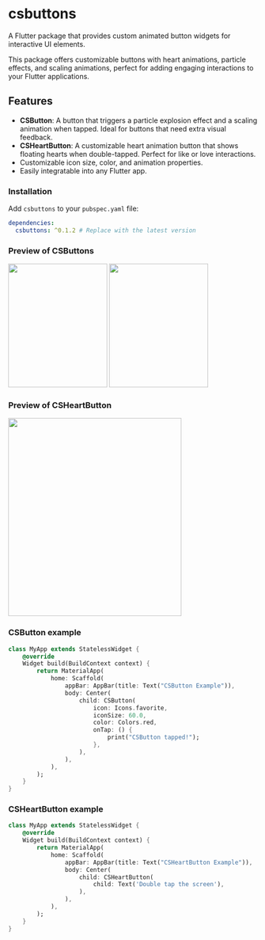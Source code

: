 
# csbuttons

A Flutter package that provides custom animated button widgets for interactive UI elements. 

This package offers customizable buttons with heart animations, particle effects, and scaling animations, perfect for adding engaging interactions to your Flutter applications.

## Features

- **CSButton**: A button that triggers a particle explosion effect and a scaling animation when tapped. Ideal for buttons that need extra visual feedback.
- **CSHeartButton**: A customizable heart animation button that shows floating hearts when double-tapped. Perfect for like or love interactions.
- Customizable icon size, color, and animation properties.
- Easily integratable into any Flutter app.

### Installation

Add `csbuttons` to your `pubspec.yaml` file:

```yaml
dependencies:
  csbuttons: ^0.1.2 # Replace with the latest version
```

### Preview of CSButtons

<img width="200" height="250" alt="" src="https://github.com/user-attachments/assets/615c04a4-cb70-46ed-8ea7-0c7327ddabf0">
<img width="200" height="250" alt="" src="https://github.com/user-attachments/assets/ca38f831-ade6-4bfa-a246-e03f051fb8b4">


### Preview of CSHeartButton

<img width="350" height="400" alt="" src="https://github.com/user-attachments/assets/cdf3be9e-82ab-48b3-818d-068dcaa1691d">


### CSButton example

```dart
class MyApp extends StatelessWidget {
    @override
    Widget build(BuildContext context) {
        return MaterialApp(
            home: Scaffold(
                appBar: AppBar(title: Text("CSButton Example")),
                body: Center(
                    child: CSButton(
                        icon: Icons.favorite,
                        iconSize: 60.0,
                        color: Colors.red,
                        onTap: () {
                            print("CSButton tapped!");
                        },
                    ),
                ),
            ),
        );
    }
}
```

### CSHeartButton example

```dart
class MyApp extends StatelessWidget {
    @override
    Widget build(BuildContext context) {
        return MaterialApp(
            home: Scaffold(
                appBar: AppBar(title: Text("CSHeartButton Example")),
                body: Center(
                    child: CSHeartButton(
                        child: Text('Double tap the screen'),
                    ),
                ),
            ),
        );
    }
}
```
